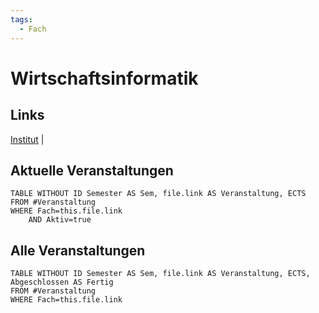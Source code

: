 ```yaml
---
tags:
  - Fach
---
```

# Wirtschaftsinformatik
## Links
[Institut](https://example.com/) | 
## Aktuelle Veranstaltungen
```dataview
TABLE WITHOUT ID Semester AS Sem, file.link AS Veranstaltung, ECTS
FROM #Veranstaltung 
WHERE Fach=this.file.link
	AND Aktiv=true
```

## Alle Veranstaltungen
```dataview
TABLE WITHOUT ID Semester AS Sem, file.link AS Veranstaltung, ECTS, Abgeschlossen AS Fertig
FROM #Veranstaltung 
WHERE Fach=this.file.link
```
